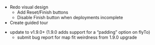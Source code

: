 * Redo visual design
  * Add Reset/Finish buttons
  * Disable Finish button when deployments incomplete
* Create guided tour

<!--- deprioritized since we have a workaround! -->
* update to v1.9.0+ (1.9.0 adds support for a “padding” option on flyTo)
  * submit bug report for map fit weirdness from 1.9.0 upgrade
